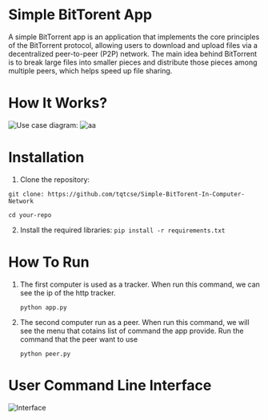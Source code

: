 # Simple BitTorent App 
A simple BitTorrent app is an application that implements the core principles of the BitTorrent protocol, allowing users to download and upload files via a decentralized peer-to-peer (P2P) network. The main idea behind BitTorrent is to break large files into smaller pieces and distribute those pieces among multiple peers, which helps speed up file sharing.
# How It Works?

![Use case diagram:](https://github.com/user-attachments/assets/c87e951c-b274-4954-af8a-cc9c63d15844)
![aa](https://github.com/user-attachments/assets/bf8af69b-7c90-4450-8dcc-63f539c7dfad)
# Installation
1. Clone the repository:

  `git clone: https://github.com/tqtcse/Simple-BitTorent-In-Computer-Network`

  `cd your-repo`

2. Install the required libraries:
   `pip install -r requirements.txt`
# How To Run 
1. The first computer is used as a tracker. When run this command, we can see the ip of the http tracker.
   
   `python app.py`
   
2. The second computer run as a peer. When run this command, we will see the menu that cotains list of command the app provide. Run the command that the peer want to use
   
   `python peer.py`

# User Command Line Interface
![Interface](https://github.com/user-attachments/assets/29383344-e54c-4d29-b1fd-2bdcbaa83274)
